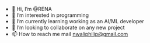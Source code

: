 - 👋 Hi, I’m @RENA 
- 👀 I’m interested in programming 
- 🌱 I’m currently learning working as an AI/ML developer
- 💞️ I’m looking to collaborate on any new project
- 📫 How to reach me mail nwaliphilip@gmail.com

<!---
RENA2/RENA2 is a ✨ special ✨ repository because its `README.md` (this file) appears on your GitHub profile.
You can click the Preview link to take a look at your changes.
--->
